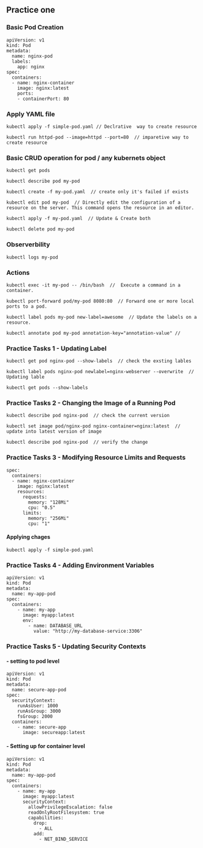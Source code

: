 ## Practice one 

### Basic Pod Creation

```
apiVersion: v1
kind: Pod
metadata:
  name: nginx-pod
  labels:
    app: nginx
spec:
  containers:
  - name: nginx-container
    image: nginx:latest
    ports:
    - containerPort: 80
```
### Apply YAML file 

```
kubectl apply -f simple-pod.yaml // Declrative  way to create resource

kubectl run httpd-pod --image=httpd --port=80  // imparetive way to create resource 

```
### Basic CRUD operation for pod / any kubernets object 

```
kubectl get pods

kubectl describe pod my-pod

kubectl create -f my-pod.yaml  // create only it's failed if exists 

kubectl edit pod my-pod  // Directly edit the configuration of a resource on the server. This command opens the resource in an editor.

kubectl apply -f my-pod.yaml  // Update & Create both 

kubectl delete pod my-pod 

```
### Observerbility 

```
kubectl logs my-pod

```

### Actions 

```
kubectl exec -it my-pod -- /bin/bash  //  Execute a command in a container.

kubectl port-forward pod/my-pod 8080:80  // Forward one or more local ports to a pod.

kubectl label pods my-pod new-label=awesome  // Update the labels on a resource.

kubectl annotate pod my-pod annotation-key="annotation-value" // 

```

### Practice Tasks 1 - Updating Label 

```
kubectl get pod nginx-pod --show-labels  // check the exsting lables 

kubectl label pods nginx-pod newlabel=nginx-webserver --overwrite  // Updating lable

kubectl get pods --show-labels

```
### Practice Tasks 2 - Changing the Image of a Running Pod

```
kubectl describe pod nginx-pod  // check the current version

kubectl set image pod/nginx-pod nginx-container=nginx:latest  // update into latest version of image

kubectl describe pod nginx-pod  // verify the change

```
### Practice Tasks 3 - Modifying Resource Limits and Requests

```
spec:
  containers:
  - name: nginx-container
    image: nginx:latest
    resources:
      requests:
        memory: "128Mi"
        cpu: "0.5"
      limits:
        memory: "256Mi"
        cpu: "1"
```
#### Applying chages 
```
kubectl apply -f simple-pod.yaml

```
### Practice Tasks 4 - Adding Environment Variables

```
apiVersion: v1
kind: Pod
metadata:
  name: my-app-pod
spec:
  containers:
    - name: my-app
      image: myapp:latest
      env:
        - name: DATABASE_URL
          value: "http://my-database-service:3306"

```
### Practice Tasks 5 - Updating Security Contexts 

#### - setting to pod level
```
apiVersion: v1
kind: Pod
metadata:
  name: secure-app-pod
spec:
  securityContext:
    runAsUser: 1000
    runAsGroup: 3000
    fsGroup: 2000
  containers:
    - name: secure-app
      image: secureapp:latest

```
#### - Setting up for container level

```
apiVersion: v1
kind: Pod
metadata:
  name: my-app-pod
spec:
  containers:
    - name: my-app
      image: myapp:latest
      securityContext:
        allowPrivilegeEscalation: false
        readOnlyRootFilesystem: true
        capabilities:
          drop:
            - ALL
          add:
            - NET_BIND_SERVICE

```
